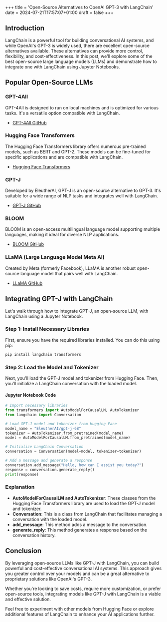 +++
title = 'Open-Source Alternatives to OpenAI GPT-3 with LangChain'
date = 2024-07-21T17:57:07+01:00
draft = false
+++

## Introduction

LangChain is a powerful tool for building conversational AI systems, and while OpenAI's GPT-3 is widely used, there are excellent open-source alternatives available. These alternatives can provide more control, flexibility, and cost-effectiveness. In this post, we'll explore some of the best open-source large language models (LLMs) and demonstrate how to integrate one with LangChain using Jupyter Notebooks.

## Popular Open-Source LLMs

### GPT-4All

GPT-4All is designed to run on local machines and is optimized for various tasks. It's a versatile option compatible with LangChain.

- [GPT-4All GitHub](https://github.com/nomic-ai/gpt4all)

### Hugging Face Transformers

The Hugging Face Transformers library offers numerous pre-trained models, such as BERT and GPT-2. These models can be fine-tuned for specific applications and are compatible with LangChain.

- [Hugging Face Transformers](https://huggingface.co/transformers/)

### GPT-J

Developed by EleutherAI, GPT-J is an open-source alternative to GPT-3. It's suitable for a wide range of NLP tasks and integrates well with LangChain.

- [GPT-J GitHub](https://github.com/kingoflolz/mesh-transformer-jax)

### BLOOM

BLOOM is an open-access multilingual language model supporting multiple languages, making it ideal for diverse NLP applications.

- [BLOOM GitHub](https://github.com/bigscience-workshop/bigscience)

### LLaMA (Large Language Model Meta AI)

Created by Meta (formerly Facebook), LLaMA is another robust open-source language model that pairs well with LangChain.

- [LLaMA GitHub](https://github.com/facebookresearch/LLaMA)

## Integrating GPT-J with LangChain

Let's walk through how to integrate GPT-J, an open-source LLM, with LangChain using a Jupyter Notebook.

### Step 1: Install Necessary Libraries

First, ensure you have the required libraries installed. You can do this using pip:

```bash
pip install langchain transformers
```

### Step 2: Load the Model and Tokenizer

Next, you'll load the GPT-J model and tokenizer from Hugging Face. Then, you'll initialize a LangChain conversation with the loaded model.

#### Jupyter Notebook Code

```python
# Import necessary libraries
from transformers import AutoModelForCausalLM, AutoTokenizer
from langchain import Conversation

# Load GPT-J model and tokenizer from Hugging Face
model_name = "EleutherAI/gpt-j-6B"
tokenizer = AutoTokenizer.from_pretrained(model_name)
model = AutoModelForCausalLM.from_pretrained(model_name)

# Initialize LangChain Conversation
conversation = Conversation(model=model, tokenizer=tokenizer)

# Add a message and generate a response
conversation.add_message("Hello, how can I assist you today?")
response = conversation.generate_reply()
print(response)
```

### Explanation

- **AutoModelForCausalLM and AutoTokenizer**: These classes from the Hugging Face Transformers library are used to load the GPT-J model and tokenizer.
- **Conversation**: This is a class from LangChain that facilitates managing a conversation with the loaded model.
- **add_message**: This method adds a message to the conversation.
- **generate_reply**: This method generates a response based on the conversation history.

## Conclusion

By leveraging open-source LLMs like GPT-J with LangChain, you can build powerful and cost-effective conversational AI systems. This approach gives you greater control over your models and can be a great alternative to proprietary solutions like OpenAI's GPT-3.

Whether you're looking to save costs, require more customization, or prefer open-source tools, integrating models like GPT-J with LangChain is a viable and effective solution.

Feel free to experiment with other models from Hugging Face or explore additional features of LangChain to enhance your AI applications further.
